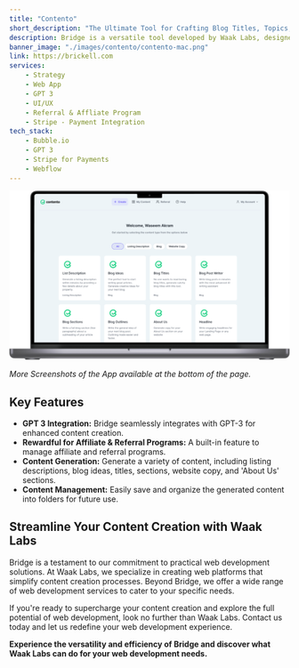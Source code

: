 ```yaml
---
title: "Contento"
short_description: "The Ultimate Tool for Crafting Blog Titles, Topics, SEO Boosts, and Property Listings Tailored for Real Estate Agents, All with the Power of GPT-3!"
description: Bridge is a versatile tool developed by Waak Labs, designed to simplify the creation of blog titles, topics, SEO boosts, and property listings tailored for real estate agents. It harnesses the power of GPT-3 to deliver robust capabilities.
banner_image: "./images/contento/contento-mac.png"
link: https://brickell.com
services:
    - Strategy
    - Web App
    - GPT 3
    - UI/UX
    - Referral & Affliate Program
    - Stripe - Payment Integration
tech_stack:
    - Bubble.io
    - GPT 3
    - Stripe for Payments
    - Webflow
---
```


![](./images/contento/contento-mac.png)

_More Screenshots of the App available at the bottom of the page._

## **Key Features**

-   **GPT 3 Integration:** Bridge seamlessly integrates with GPT-3 for enhanced content creation.
-   **Rewardful for Affiliate & Referral Programs:** A built-in feature to manage affiliate and referral programs.
-   **Content Generation:** Generate a variety of content, including listing descriptions, blog ideas, titles, sections, website copy, and 'About Us' sections.
-   **Content Management:** Easily save and organize the generated content into folders for future use.

## **Streamline Your Content Creation with Waak Labs**

Bridge is a testament to our commitment to practical web development solutions. At Waak Labs, we specialize in creating web platforms that simplify content creation processes. Beyond Bridge, we offer a wide range of web development services to cater to your specific needs.

If you're ready to supercharge your content creation and explore the full potential of web development, look no further than Waak Labs. Contact us today and let us redefine your web development experience.

**Experience the versatility and efficiency of Bridge and discover what Waak Labs can do for your web development needs.**
